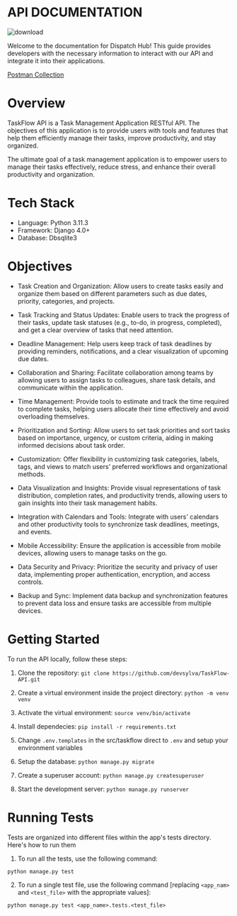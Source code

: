 
# API DOCUMENTATION
![download](https://github.com/devsylva/TaskFlow-API/assets/67736638/08e112b2-6fb4-4f54-9d05-e9c003ebd5b7)

Welcome to the documentation for Dispatch Hub! This guide provides developers with the necessary information to interact with our API and integrate it into their applications.

[Postman Collection](https://www.postman.com/universal-firefly-869928/workspace/taskflow-api)

# Overview  
TaskFlow API is a Task Management Application RESTful API. The objectives of this application is to provide users with tools and features that help them efficiently manage their tasks, improve productivity, and stay organized.

The ultimate goal of a task management application is to empower users to manage their tasks effectively, reduce stress, and enhance their overall productivity and organization.


# Tech Stack
- Language: Python 3.11.3
- Framework: Django 4.0+
- Database: Dbsqlite3

# Objectives

- Task Creation and Organization:
Allow users to create tasks easily and organize them based on different parameters such as due dates, priority, categories, and projects.

- Task Tracking and Status Updates:
Enable users to track the progress of their tasks, update task statuses (e.g., to-do, in progress, completed), and get a clear overview of tasks that need attention.

- Deadline Management:
Help users keep track of task deadlines by providing reminders, notifications, and a clear visualization of upcoming due dates.

- Collaboration and Sharing:
Facilitate collaboration among teams by allowing users to assign tasks to colleagues, share task details, and communicate within the application.

- Time Management:
Provide tools to estimate and track the time required to complete tasks, helping users allocate their time effectively and avoid overloading themselves.

- Prioritization and Sorting:
Allow users to set task priorities and sort tasks based on importance, urgency, or custom criteria, aiding in making informed decisions about task order.

- Customization:
Offer flexibility in customizing task categories, labels, tags, and views to match users' preferred workflows and organizational methods.

- Data Visualization and Insights:
Provide visual representations of task distribution, completion rates, and productivity trends, allowing users to gain insights into their task management habits.

- Integration with Calendars and Tools:
Integrate with users' calendars and other productivity tools to synchronize task deadlines, meetings, and events.

- Mobile Accessibility:
Ensure the application is accessible from mobile devices, allowing users to manage tasks on the go.

- Data Security and Privacy:
Prioritize the security and privacy of user data, implementing proper authentication, encryption, and access controls.

- Backup and Sync:
Implement data backup and synchronization features to prevent data loss and ensure tasks are accessible from multiple devices.


# Getting Started
To run the API locally, follow these steps:

1. Clone the repository: `git clone https://github.com/devsylva/TaskFlow-API.git`

2. Create a virtual environment inside the project directory: `python -m venv venv`

3. Activate the virtual environment: `source venv/bin/activate`

4. Install dependecies: `pip install -r requirements.txt`

5. Change `.env.templates` in the src/taskflow direct to `.env` and setup your environment variables

6. Setup the database: `python manage.py migrate`

7. Create a superuser account: `python manage.py createsuperuser`

8. Start the development server: `python manage.py runserver`


# Running Tests
Tests are organized into different files within the app's tests directory. Here's how to run them

1. To run all the tests, use the following command:

```
python manage.py test
```

2. To run a single test file, use the following command [replacing `<app_nam>` and `<test_file>` with the appropriate values]:

```
python manage.py test <app_name>.tests.<test_file>
```

